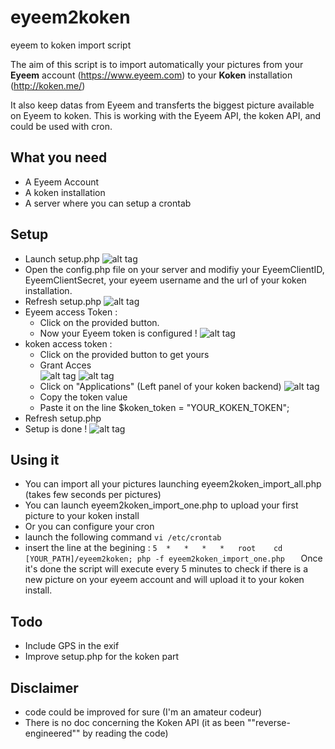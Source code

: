 # eyeem2koken
eyeem to koken import script

The aim of this script is to import automatically your pictures from your __Eyeem__ account (https://www.eyeem.com) to your __Koken__ installation (http://koken.me/)

It also keep datas from Eyeem and transferts the biggest picture available on Eyeem to koken.
This is working with the Eyeem API, the koken API, and could be used with cron.

What you need 
---------------------
* A Eyeem Account
* A koken installation
* A server where you can setup a crontab

Setup
---------------------
* Launch setup.php 
![alt tag](https://raw.githubusercontent.com/pnizet/eyeem2koken/master/pictures/01.jpg)
* Open the config.php file on your server and modifiy your EyeemClientID, EyeemClientSecret, your eyeem username and the url of your koken installation.
* Refresh setup.php
![alt tag](https://raw.githubusercontent.com/pnizet/eyeem2koken/master/pictures/02.jpg)
* Eyeem access Token : 
	* Click on the provided button.
	* Now your Eyeem token is configured !
![alt tag](https://raw.githubusercontent.com/pnizet/eyeem2koken/master/pictures/03.jpg)
* koken access token : 
	* Click on the provided button to get yours
	* Grant Acces 	
![alt tag](https://raw.githubusercontent.com/pnizet/eyeem2koken/master/pictures/04.jpg)
![alt tag](https://raw.githubusercontent.com/pnizet/eyeem2koken/master/pictures/05.jpg)
	* Click on "Applications" (Left panel of your koken backend)
![alt tag](https://raw.githubusercontent.com/pnizet/eyeem2koken/master/pictures/06.jpg)
	* Copy the token value
	* Paste it on the line $koken_token = "YOUR_KOKEN_TOKEN";
* Refresh setup.php
* Setup is done !
![alt tag](https://raw.githubusercontent.com/pnizet/eyeem2koken/master/pictures/07.jpg)

Using it 
---------------------
* You can import all your pictures launching eyeem2koken_import_all.php (takes few seconds per pictures)
* You can launch eyeem2koken_import_one.php to upload your first picture to your koken install
* Or you can configure your cron
 * launch the following command `vi /etc/crontab`
 * insert the line at the begining : `5  *   *   *   *   root    cd [YOUR_PATH]/eyeem2koken; php -f eyeem2koken_import_one.php   `
	Once it's done the script will execute every 5 minutes to check if there is a new picture on your eyeem account and will upload it to your koken install.

Todo
---------------------
* Include GPS in the exif
* Improve setup.php for the koken part

Disclaimer
---------------------
* code could be improved for sure (I'm an amateur codeur)
* There is no doc concerning the Koken API (it as been ""reverse-engineered"" by reading the code)
